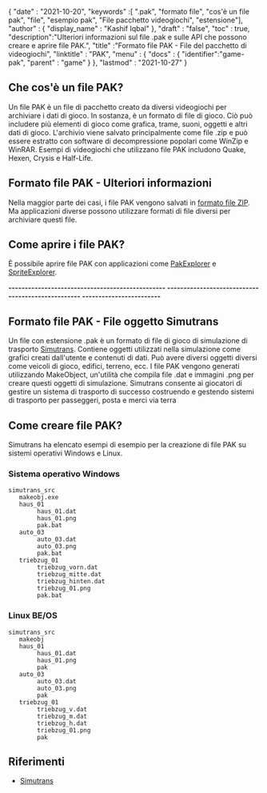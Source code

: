 {
  "date" : "2021-10-20",
  "keywords" :[ ".pak", "formato file", "cos'è un file pak", "file", "esempio pak", "File pacchetto videogiochi", "estensione"],
  "author" : {
    "display_name" : "Kashif Iqbal"
},
  "draft" : "false",
  "toc" : true,
  "description":"Ulteriori informazioni sul file .pak e sulle API che possono creare e aprire file PAK.",
  "title" :"Formato file PAK - File del pacchetto di videogiochi",
  "linktitle" : "PAK",
  "menu" : {
    "docs" : {
      "identifier":"game-pak",
      "parent" : "game"
}
},
  "lastmod" : "2021-10-27"
}

## Che cos'è un file PAK?

Un file PAK è un file di pacchetto creato da diversi videogiochi per archiviare i dati di gioco. In sostanza, è un formato di file di gioco. Ciò può includere più elementi di gioco come grafica, trame, suoni, oggetti e altri dati di gioco. L'archivio viene salvato principalmente come file .zip e può essere estratto con software di decompressione popolari come WinZip e WinRAR. Esempi di videogiochi che utilizzano file PAK includono Quake, Hexen, Crysis e Half-Life.

## Formato file PAK - Ulteriori informazioni

Nella maggior parte dei casi, i file PAK vengono salvati in [formato file ZIP](/it/compression/zip/). Ma applicazioni diverse possono utilizzare formati di file diversi per archiviare questi file.


## Come aprire i file PAK?

È possibile aprire file PAK con applicazioni come [PakExplorer](https://www.quaketerminus.com/tools.shtml) e [SpriteExplorer](http://www.slackiller.com/hlprograms.htm).

**------------------------------------------------ -------------------------------------------------- ------------------------**

## Formato file PAK - File oggetto Simutrans

Un file con estensione .pak è un formato di file di gioco di simulazione di trasporto [Simutrans](https://www.simutrans.com/en/). Contiene oggetti utilizzati nella simulazione come grafici creati dall'utente e contenuti di dati. Può avere diversi oggetti diversi come veicoli di gioco, edifici, terreno, ecc. I file PAK vengono generati utilizzando MakeObject, un'utilità che compila file .dat e immagini .png per creare questi oggetti di simulazione. Simutrans consente ai giocatori di gestire un sistema di trasporto di successo costruendo e gestendo sistemi di trasporto per passeggeri, posta e merci via terra

## Come creare file PAK?

Simutrans ha elencato esempi di esempio per la creazione di file PAK su sistemi operativi Windows e Linux.

### Sistema operativo Windows

```
simutrans_src
   makeobj.exe
   haus_01
        haus_01.dat
        haus_01.png
        pak.bat
   auto_03
        auto_03.dat
        auto_03.png
        pak.bat
   triebzug_01
        triebzug_vorn.dat
        triebzug_mitte.dat
        triebzug_hinten.dat
        triebzug_01.png
        pak.bat
```
### Linux BE/OS

```
simutrans_src
   makeobj
   haus_01
        haus_01.dat
        haus_01.png
        pak
   auto_03
        auto_03.dat
        auto_03.png
        pak
   triebzug_01
        triebzug_v.dat
        triebzug_m.dat
        triebzug_h.dat
        triebzug_01.png
        pak
```

## Riferimenti

* [Simutrans](https://en.wikipedia.org/wiki/Simutrans)